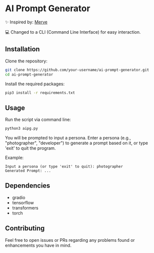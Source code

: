 # AI Prompt Generator

✨ Inspired by: [Merve](https://huggingface.co/merve)

💻 Changed to a CLI (Command Line Interface) for easy interaction.

## Installation

Clone the repository:

```bash
git clone https://github.com/your-username/ai-prompt-generator.git
cd ai-prompt-generator
```

Install the required packages:

```bash
pip3 install -r requirements.txt
```

## Usage

Run the script via command line:

```bash
python3 aipg.py
```

You will be prompted to input a persona. Enter a persona (e.g., "photographer", "developer") to generate a prompt based on it, or type 'exit' to quit the program.

Example:

```plaintext
Input a persona (or type 'exit' to quit): photographer
Generated Prompt: ...
```

## Dependencies

- gradio
- tensorflow
- transformers
- torch

## Contributing

Feel free to open issues or PRs regarding any problems found or enhancements you have in mind. 
